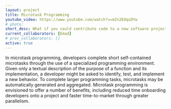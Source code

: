 ```yaml
---
layout: project
title: Microtask Programming
youtube_video: https://www.youtube.com/watch?v=mIn2EOqsDYw
# photo: 
short_desc: What if you could contribute code to a new software project in a few minutes? How would enabling many transient contributors change software development?
current_collaborators: [Emad]
# prev_collaborators: []
active: true
---
```

In microtask programming, developers complete short self-contained microtasks through the use of 
a specialized programming environment. Given only a textual description of the purpose of a function and its implementation, 
a developer might be asked to identify, test, and implement a new behavior. To complete larger programming tasks, microtasks may 
be automatically generated and aggregated. 
Microtask programming is envisioned to offer a number of benefits, including reduced time onboarding developers onto a project and 
faster time-to-market through greater parallelism.